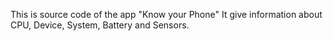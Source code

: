 This is source code of the app "Know your Phone"
It give information about CPU, Device, System, Battery and Sensors.
